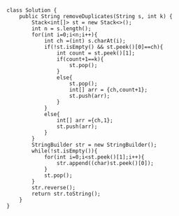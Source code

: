 ##
    class Solution {
        public String removeDuplicates(String s, int k) {
            Stack<int[]> st = new Stack<>();
            int n = s.length();
            for(int i=0;i<n;i++){
                int ch =(int) s.charAt(i);
                if(!st.isEmpty() && st.peek()[0]==ch){
                    int count = st.peek()[1];
                    if(count+1==k){
                        st.pop();
                    }
                    else{
                        st.pop();
                        int[] arr = {ch,count+1};
                        st.push(arr);
                    }
                }
                else{
                    int[] arr ={ch,1};
                    st.push(arr);
                }
            }
            StringBuilder str = new StringBuilder();
            while(!st.isEmpty()){
                for(int i=0;i<st.peek()[1];i++){
                    str.append((char)st.peek()[0]);
                }
                st.pop();
            }
            str.reverse();
            return str.toString();
        }
    }